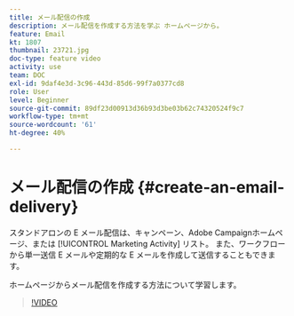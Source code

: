 ```yaml
---
title: メール配信の作成
description: メール配信を作成する方法を学ぶ ホームページから。
feature: Email
kt: 1807
thumbnail: 23721.jpg
doc-type: feature video
activity: use
team: DOC
exl-id: 9daf4e3d-3c96-443d-85d6-99f7a0377cd8
role: User
level: Beginner
source-git-commit: 89df23d00913d36b93d3be03b62c74320524f9c7
workflow-type: tm+mt
source-wordcount: '61'
ht-degree: 40%

---
```


# メール配信の作成 {#create-an-email-delivery}

スタンドアロンの E メール配信は、キャンペーン、Adobe Campaignホームページ、または [!UICONTROL Marketing Activity] リスト。 また、ワークフローから単一送信 E メールや定期的な E メールを作成して送信することもできます。

ホームページからメール配信を作成する方法について学習します。

>[!VIDEO](https://video.tv.adobe.com/v/23721?quality=12&learn=on)
